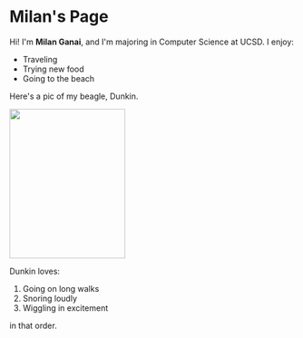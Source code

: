 # Milan's Page
Hi! I'm **Milan Ganai**, and I'm majoring in Computer Science at UCSD.
I enjoy:
- Traveling
- Trying new food
- Going to the beach

Here's a pic of my beagle, Dunkin.

<img src="https://user-images.githubusercontent.com/78571306/134789347-2a27f59c-7b0e-43ad-b37b-10777da02e5d.jpg" width="204" height="264">

Dunkin loves:
1. Going on long walks 
2. Snoring loudly
3. Wiggling in excitement

in that order.

